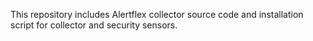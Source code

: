 This repository includes Alertflex collector source code and installation script for collector and security sensors.
